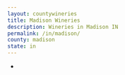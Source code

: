 ```yaml
---
layout: countywineries
title: Madison Wineries
description: Wineries in Madison IN
permalink: /in/madison/
county: madison
state: in
---
```

-
